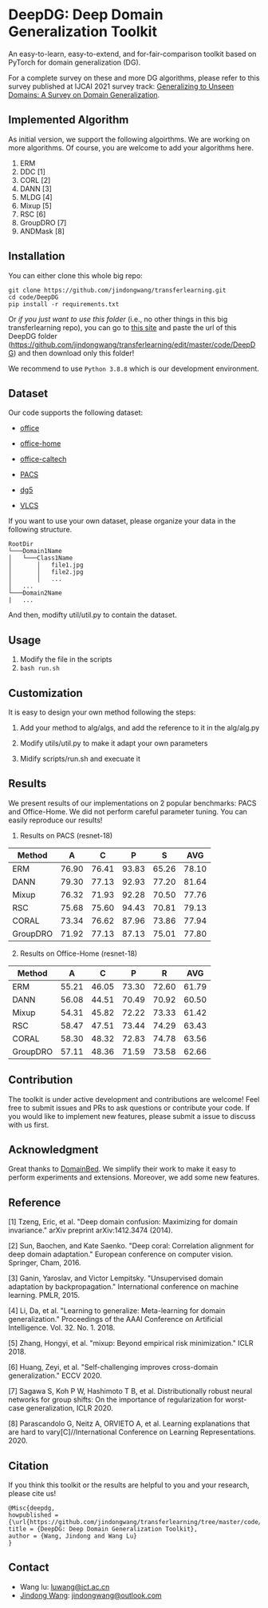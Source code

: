 # DeepDG: Deep Domain Generalization Toolkit

An easy-to-learn, easy-to-extend, and for-fair-comparison toolkit based on PyTorch for domain generalization (DG).

For a complete survey on these and more DG algorithms, please refer to this survey published at IJCAI 2021 survey track: [Generalizing to Unseen Domains: A Survey on Domain Generalization](https://arxiv.org/abs/2103.03097).

## Implemented Algorithm

As initial version, we support the following algoirthms. We are working on more algorithms. Of course, you are welcome to add your algorithms here.

1. ERM
2. DDC [1]
3. CORL [2]
4. DANN [3]
5. MLDG [4]
6. Mixup [5]
7. RSC [6]
8. GroupDRO [7]
9. ANDMask [8]

## Installation

You can either clone this whole big repo:

```
git clone https://github.com/jindongwang/transferlearning.git
cd code/DeepDG
pip install -r requirements.txt
```

Or *if you just want to use this folder* (i.e., no other things in this big transferlearning repo), you can go to [this site](https://minhaskamal.github.io/DownGit/#/home) and paste the url of this DeepDG folder (https://github.com/jindongwang/transferlearning/edit/master/code/DeepDG) and then download only this folder!

We recommend to use `Python 3.8.8` which is our development environment.

## Dataset

Our code supports the following dataset:

* [office](https://mega.nz/file/dSpjyCwR#9ctB4q1RIE65a4NoJy0ox3gngh15cJqKq1XpOILJt9s)

* [office-home](https://www.hemanthdv.org/officeHomeDataset.html)

* [office-caltech](https://pan.baidu.com/s/14JEGQ56LJX7LMbd6GLtxCw)

* [PACS](https://drive.google.com/uc?id=0B6x7gtvErXgfbF9CSk53UkRxVzg)

* [dg5](https://transferlearningdrive.blob.core.windows.net/teamdrive/dataset/dg5.tar.gz)

* [VLCS](https://drive.google.com/uc?id=1skwblH1_okBwxWxmRsp9_qi15hyPpxg8)

If you want to use your own dataset, please organize your data in the following structure.

```
RootDir
└───Domain1Name
│   └───Class1Name
│       │   file1.jpg
│       │   file2.jpg
│       │   ...
│   ...
└───Domain2Name
|   ...    
```

And then, modifty util/util.py to contain the dataset.

## Usage

1. Modify the file in the scripts
2. `bash run.sh`

## Customization

It is easy to design your own method following the steps:

1. Add your method to alg/algs, and add the reference to it in the alg/alg.py

2. Modify utils/util.py to make it adapt your own parameters

3. Midify scripts/run.sh and execuate it

## Results

We present results of our implementations on 2 popular benchmarks: PACS and Office-Home. We did not perform careful parameter tuning. You can easily reproduce our results!

1. Results on PACS (resnet-18)

| Method | A | C | P | S | AVG |
|----------|----------|----------|----------|----------|----------|
| ERM | 76.90 | 76.41 | 93.83 | 65.26 | 78.10 |
| DANN | 79.30 | 77.13 | 92.93 | 77.20 | 81.64 |
| Mixup | 76.32 | 71.93 | 92.28 | 70.50 | 77.76 |
| RSC | 75.68 | 75.60 | 94.43 | 70.81 | 79.13 |
| CORAL | 73.34 | 76.62 | 87.96 | 73.86 | 77.94 |
| GroupDRO | 71.92 | 77.13 | 87.13 | 75.01 | 77.80 |

2. Results on Office-Home (resnet-18)

| Method | A | C | P | R | AVG |
|----------|----------|----------|----------|----------|----------|
| ERM | 55.21 | 46.05 | 73.30 | 72.60 | 61.79 |
| DANN | 56.08 | 44.51 | 70.49 | 70.92 | 60.50 |
| Mixup | 54.31 | 45.82 | 72.22 | 73.33 | 61.42 |
| RSC | 58.47 | 47.51 | 73.44 | 74.29 | 63.43 |
| CORAL | 58.30 | 48.32 | 72.83 | 74.78 | 63.56 |
| GroupDRO | 57.11 | 48.36 | 71.59 | 73.58 | 62.66 |

## Contribution

The toolkit is under active development and contributions are welcome! Feel free to submit issues and PRs to ask questions or contribute your code. If you would like to implement new features, please submit a issue to discuss with us first.

## Acknowledgment

Great thanks to [DomainBed](https://github.com/facebookresearch/DomainBed). We simplify their work to make it easy to perform experiments and extensions. Moreover, we add some new features.

## Reference

[1] Tzeng, Eric, et al. "Deep domain confusion: Maximizing for domain invariance." arXiv preprint arXiv:1412.3474 (2014).

[2] Sun, Baochen, and Kate Saenko. "Deep coral: Correlation alignment for deep domain adaptation." European conference on computer vision. Springer, Cham, 2016.

[3] Ganin, Yaroslav, and Victor Lempitsky. "Unsupervised domain adaptation by backpropagation." International conference on machine learning. PMLR, 2015.

[4] Li, Da, et al. "Learning to generalize: Meta-learning for domain generalization." Proceedings of the AAAI Conference on Artificial Intelligence. Vol. 32. No. 1. 2018.

[5] Zhang, Hongyi, et al. "mixup: Beyond empirical risk minimization." ICLR 2018.

[6] Huang, Zeyi, et al. "Self-challenging improves cross-domain generalization." ECCV 2020.

[7] Sagawa S, Koh P W, Hashimoto T B, et al. Distributionally robust neural networks for group shifts: On the importance of regularization for worst-case generalization, ICLR 2020.

[8] Parascandolo G, Neitz A, ORVIETO A, et al. Learning explanations that are hard to vary[C]//International Conference on Learning Representations. 2020.

## Citation

If you think this toolkit or the results are helpful to you and your research, please cite us!

```
@Misc{deepdg,
howpublished = {\url{https://github.com/jindongwang/transferlearning/tree/master/code/DeepDG}},   
title = {DeepDG: Deep Domain Generalization Toolkit},  
author = {Wang, Jindong and Wang Lu}
}  
```

## Contact

- Wang lu: luwang@ict.ac.cn
- [Jindong Wang](http://www.jd92.wang/): jindongwang@outlook.com
